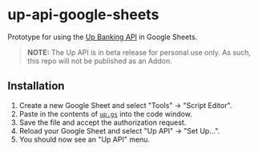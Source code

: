 # up-api-google-sheets

Prototype for using the [Up Banking API](https://developer.up.com.au/) in Google Sheets.

> **NOTE:** The Up API is in beta release for personal use only. As such, this repo will not be published as an Addon.

## Installation

1. Create a new Google Sheet and select "Tools" → "Script Editor".
2. Paste in the contents of [`up.gs`](https://github.com/azz/up-api-google-sheets/blob/master/up.gs) into the code window.
3. Save the file and accept the authorization request.
4. Reload your Google Sheet and select "Up API" → "Set Up...".
5. You should now see an "Up API" menu.
